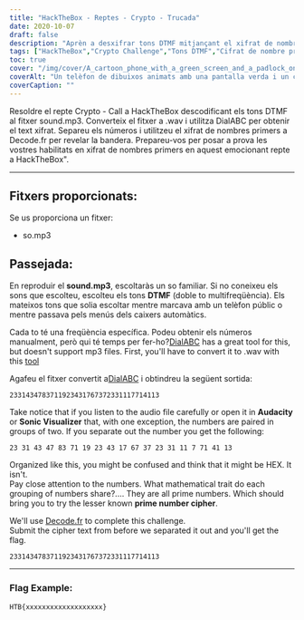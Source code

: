 ```yaml
---
title: "HackTheBox - Reptes - Crypto - Trucada"
date: 2020-10-07
draft: false
description: "Aprèn a desxifrar tons DTMF mitjançant el xifrat de nombres primers per resoldre el repte Crypto - Call a HackTheBox".
tags: ["HackTheBox","Crypto Challenge","Tons DTMF","Cifrat de nombre primer","Desxifrat","Resolució de trencaclosques","Criptografia","Conversió d'àudio","DialABC","Decode.fr","WAV","MP3","Freqüència","Teixit matemàtic","Bandera","Audàcia","Sonic Visualizer","Nombres","Menús de caixers automàtics","Telèfon de pagament"]
toc: true
cover: "/img/cover/A_cartoon_phone_with_a_green_screen_and_a_padlock_on_it.png"
coverAlt: "Un telèfon de dibuixos animats amb una pantalla verda i un cadenat al damunt, que simbolitza la seguretat i el xifratge, amb tons DTMF representats al fons"
coverCaption: ""
---
```


Resoldre el repte Crypto - Call a HackTheBox descodificant els tons DTMF al fitxer sound.mp3. Converteix el fitxer a .wav i utilitza DialABC per obtenir el text xifrat. Separeu els números i utilitzeu el xifrat de nombres primers a Decode.fr per revelar la bandera. Prepareu-vos per posar a prova les vostres habilitats en xifrat de nombres primers en aquest emocionant repte a HackTheBox".

______

## Fitxers proporcionats:

Se us proporciona un fitxer:
- so.mp3

## Passejada:

En reproduir el **sound.mp3**, escoltaràs un so familiar. Si no coneixeu els sons que escolteu, escolteu els tons **DTMF** (doble to multifreqüència). Els mateixos tons que solia escoltar mentre marcava amb un telèfon públic o mentre passava pels menús dels caixers automàtics.

Cada to té una freqüència específica. Podeu obtenir els números manualment, però qui té temps per fer-ho?[DialABC](http://www.dialabc.com/sound/detect/index.html) has a great tool for this, but doesn't support mp3 files. First, you'll have to convert it to .wav with this [tool](https://online-audio-converter.com/)

Agafeu el fitxer convertit a[DialABC](http://www.dialabc.com/sound/detect/index.html) i obtindreu la següent sortida:
```
2331434783711923431767372331117714113
```
 
Take notice that if you listen to the audio file carefully or open it in **Audacity** or **Sonic Visualizer** that, with one exception, the numbers are paired in groups of two.
If you separate out the number you get the following:
```
23 31 43 47 83 71 19 23 43 17 67 37 23 31 11 7 71 41 13
```

Organized like this, you might be confused and think that it might be HEX. It isn't.  
Pay close attention to the numbers. What mathematical trait do each grouping of numbers share?....
They are all prime numbers. Which should bring you to try the lesser known **prime number cipher**.

We'll use [Decode.fr](https://www.dcode.fr/prime-numbers-cipher) to complete this challenge.   
Submit the cipher text from before we separated it out and you'll get the flag.
```
2331434783711923431767372331117714113
```

______

### Flag Example:
```
HTB{xxxxxxxxxxxxxxxxxxx}
```